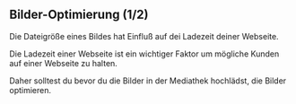 ## Bilder-Optimierung (1/2)

Die Dateigröße eines Bildes hat Einfluß auf dei Ladezeit deiner Webseite.

Die Ladezeit einer Webseite ist ein wichtiger Faktor um mögliche Kunden auf einer Webseite zu halten.

Daher solltest du bevor du die Bilder in der Mediathek hochlädst, die Bilder  optimieren.
